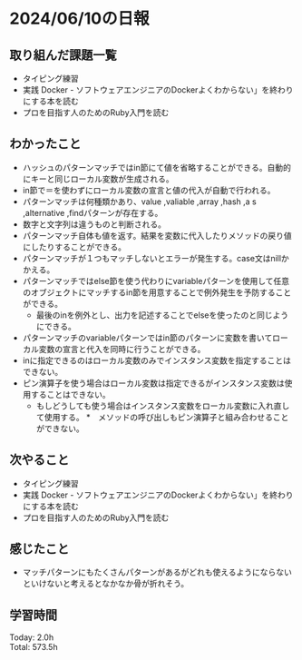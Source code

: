 # 2024/06/10の日報
## 取り組んだ課題一覧
* タイピング練習
*  実践 Docker - ソフトウェアエンジニアのDockerよくわからない」を終わりにする本を読む
*  プロを目指す人のためのRuby入門を読む
## わかったこと
* ハッシュのパターンマッチではin節にて値を省略することができる。自動的にキーと同じローカル変数が生成される。
* in節で＝を使わずにローカル変数の宣言と値の代入が自動で行われる。
* パターンマッチは何種類かあり、value ,valiable ,array ,hash ,a s ,alternative ,findパターンが存在する。
* 数字と文字列は違うものと判断される。
* パターンマッチ自体も値を返す。結果を変数に代入したりメソッドの戻り値にしたりすることができる。
* パターンマッチが１つもマッチしないとエラーが発生する。case文はnillかかえる。
* パターンマッチではelse節を使う代わりにvariableパターンを使用して任意のオブジェクトにマッチするin節を用意することで例外発生を予防することができる。
  *  最後のinを例外とし、出力を記述することでelseを使ったのと同じようにできる。 
* パターンマッチのvariableパターンではin節のパターンに変数を書いてローカル変数の宣言と代入を同時に行うことができる。
* inに指定できるのはローカル変数のみでインスタンス変数を指定することはできない。
* ピン演算子を使う場合はローカル変数は指定できるがインスタンス変数は使用することはできない。
  *  もしどうしても使う場合はインスタンス変数をローカル変数に入れ直して使用する。
*　メソッドの呼び出しもピン演算子と組み合わせることができない。    
## 次やること
* タイピング練習
*  実践 Docker - ソフトウェアエンジニアのDockerよくわからない」を終わりにする本を読む
* プロを目指す人のためのRuby入門を読む
## 感じたこと
* マッチパターンにもたくさんパターンがあるがどれも使えるようにならないといけないと考えるとなかなか骨が折れそう。
## 学習時間
Today: 2.0h<br>
Total: 573.5h
